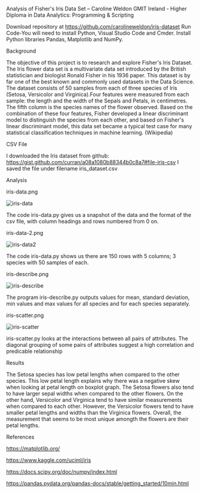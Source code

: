 Analysis of Fisher's Iris Data Set – Caroline Weldon 
GMIT Ireland - Higher Diploma in Data Analytics: Programming & Scripting


Download repository at  https://github.com/carolineweldon/iris-dataset 
Run Code-You will need to install Python, Visual Studio Code and Cmder.
Install Python libraries Pandas, Matplotlib and NumPy.


Background

The objective of this project is to research and explore Fisher's Iris Dataset. The Iris flower data set is a multivariate data set 
introduced by the British statistician and biologist Ronald Fisher in his 1936 paper. This dataset is by far one of the best known and
commonly used datasets in the Data Science. The dataset consists of 50 samples from each of three species of Iris (Setosa, Versicolor 
and Virginica).Four features were measured from each sample: the length and the width of the Sepals and Petals, in centimetres. The 
fifth column is the species names of the flower observed. Based on the combination of these four features, Fisher developed a linear 
discriminant model to distinguish the species from each other, and based on Fisher's linear discriminant model, this data set became a 
typical test case for many statistical classification techniques in machine learning. (Wikipedia)  

CSV File

I downloaded the Iris dataset from github: https://gist.github.com/curran/a08a1080b88344b0c8a7#file-iris-csv 
I saved the file under filename iris_dataset.csv


Analysis 

iris-data.png


![iris-data](https://user-images.githubusercontent.com/47527906/56681090-78537480-66c0-11e9-8668-d0b12069c1c7.PNG)

The code iris-data.py gives us a snapshot of the data and the format of the csv file, with column headings and rows numbered from 0 on.

iris-data-2.png

![iris-data2](https://user-images.githubusercontent.com/47527906/56681485-47c00a80-66c1-11e9-83b0-02999394eaae.PNG)

The code iris-data.py shows us there are 150 rows with 5 columns; 3 species with 50 samples of each.

iris-describe.png


![iris-describe](https://user-images.githubusercontent.com/47527906/56682540-a7b7b080-66c3-11e9-9e29-19078387669f.PNG)


The program iris-describe.py outputs values for mean, standard deviation, min values and max values for all species and for each species 
separately. 

iris-scatter.png 

![iris-scatter](https://user-images.githubusercontent.com/47527906/56682788-33c9d800-66c4-11e9-942f-558ae0ea60ee.png)

iris-scatter.py looks at the interactions between all pairs of attributes. The diagonal grouping of some pairs of attributes suggest a high correlation and  predicable relationship








Results 

The Setosa species has low petal lengths when compared to the other species. This low petal length explains why there was a negative
skew when looking at petal length on boxplot graph. The Setosa flowers also tend to have larger sepal widths when compared to the other 
flowers. On the other hand, Versicolor and Virginica tend to have similar measurements when compared to each other. However, the 
Versicolor flowers tend to have smaller petal lengths and widths than the Virginica flowers. Overall, the measurement that seems to be 
most unique amongth the flowers are their petal lengths. 

References 

https://matplotlib.org/

https://www.kaggle.com/uciml/iris

https://docs.scipy.org/doc/numpy/index.html

https://pandas.pydata.org/pandas-docs/stable/getting_started/10min.html

 

